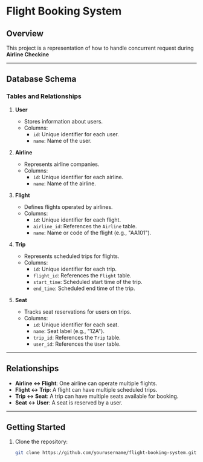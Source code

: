 # Flight Booking System

## Overview
This project is a representation of how to handle concurrent request during **Airline Checkine**

---

## Database Schema

### Tables and Relationships

1. **User**
   - Stores information about users.
   - Columns:
     - `id`: Unique identifier for each user.
     - `name`: Name of the user.

2. **Airline**
   - Represents airline companies.
   - Columns:
     - `id`: Unique identifier for each airline.
     - `name`: Name of the airline.

3. **Flight**
   - Defines flights operated by airlines.
   - Columns:
     - `id`: Unique identifier for each flight.
     - `airline_id`: References the `Airline` table.
     - `name`: Name or code of the flight (e.g., "AA101").

4. **Trip**
   - Represents scheduled trips for flights.
   - Columns:
     - `id`: Unique identifier for each trip.
     - `flight_id`: References the `Flight` table.
     - `start_time`: Scheduled start time of the trip.
     - `end_time`: Scheduled end time of the trip.

5. **Seat**
   - Tracks seat reservations for users on trips.
   - Columns:
     - `id`: Unique identifier for each seat.
     - `name`: Seat label (e.g., "12A").
     - `trip_id`: References the `Trip` table.
     - `user_id`: References the `User` table.

---

## Relationships
- **Airline ↔ Flight**: One airline can operate multiple flights.
- **Flight ↔ Trip**: A flight can have multiple scheduled trips.
- **Trip ↔ Seat**: A trip can have multiple seats available for booking.
- **Seat ↔ User**: A seat is reserved by a user.

---

## Getting Started
1. Clone the repository:
   ```bash
   git clone https://github.com/yourusername/flight-booking-system.git
